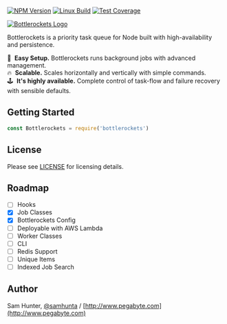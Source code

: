 [![NPM Version][npm-image]][npm-url]
[![Linux Build][travis-image]][travis-url]
[![Test Coverage][coveralls-image]][coveralls-url]

[![Bottlerockets Logo](https://cldup.com/WXo9ouZhmm.png)](https://bottlerockets.github.io/)

Bottlerockets is a priority task queue for Node built with high-availability and persistence.

💽&nbsp; **Easy Setup.** Bottlerockets runs background jobs with advanced management.
<br>
🔥&nbsp; **Scalable.** Scales horizontally and vertically with simple commands.
<br>
🕹&nbsp; **It's highly available.** Complete control of task-flow and failure recovery with sensible defaults.

Getting Started
-----------------

```js
const Bottlerockets = require('bottlerockets')
```

License
-----------------

Please see [LICENSE](https://github.com/bottlerockets/bottlerockets/blob/master/LICENSE) for licensing details.

Roadmap
-----------------

- [ ] Hooks
- [x] Job Classes
- [x] Bottlerockets Config
- [ ] Deployable with AWS Lambda
- [ ] Worker Classes
- [ ] CLI
- [ ] Redis Support
- [ ] Unique Items
- [ ] Indexed Job Search

Author
-----------------

Sam Hunter, [@samhunta](https://github.com/samhunta) / [http://www.pegabyte.com](http://www.pegabyte.com)

[travis-image]: https://travis-ci.org/bottlerockets/bottlerockets.svg?branch=master
[travis-url]: https://travis-ci.org/bottlerockets/bottlerockets
[coveralls-image]: https://img.shields.io/coveralls/bottlerockets/bottlerockets/master.svg
[coveralls-url]: https://coveralls.io/r/bottlerockets/bottlerockets?branch=master
[npm-image]: https://img.shields.io/npm/v/bottlerockets.svg
[npm-url]: https://npmjs.org/package/bottlerockets

